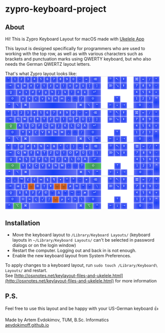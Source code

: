 # zypro-keyboard-project

## About 
Hi! This is Zypro Keyboard Layout for macOS made with [Ukelele App](https://scripts.sil.org/cms/scripts/page.php?site_id=nrsi&id=ukelele)

This layout is designed specifically for programmers who are used to working with the top row, as well as with various characters such as brackets and punctuation marks using QWERTY keyboard, but who also needs the German QWERTZ layout letters.

That's what Zypro layout looks like:
![](README/1.png)
![](README/2.png)
![](README/3.png)
![](README/4.png)

## Installation
* Move the keyboard layout to `/Library/Keyboard Layouts/`
(keyboard layouts in `~/Library/Keyboard Layouts/` can't be selected in password dialogs or on the login window)  
* Restart the computer. Logging out and back in is not enough.
* Enable the new keyboard layout from System Preferences.  

To apply changes to a keyboard layout, run `sudo touch /Library/Keyboard\ Layouts/` and restart.  
See [http://osxnotes.net/keylayout-files-and-ukelele.html](http://osxnotes.net/keylayout-files-and-ukelele.html) for more information

## P.S.

Feel free to use this layout and be happy with your US-German keyboard 👍

Made by Artem Evdokimov, TUM, B.Sc. Informatics  
[aevdokimoff.github.io](http://aevdokimoff.github.io)

